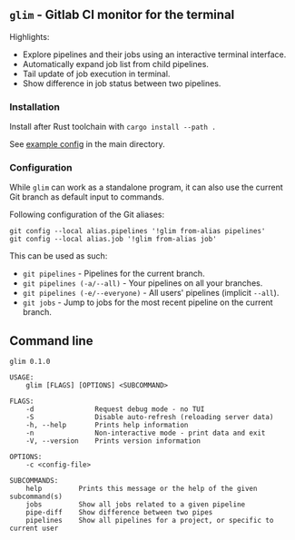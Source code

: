## `glim` - Gitlab CI monitor for the terminal

Highlights:

* Explore pipelines and their jobs using an interactive terminal interface.
* Automatically expand job list from child pipelines.
* Tail update of job execution in terminal.
* Show difference in job status between two pipelines.


### Installation

Install after Rust toolchain with `cargo install --path .`

See [example config](example-config.toml) in the main directory.


### Configuration

While `glim` can work as a standalone program, it can also use the current Git
branch as default input to commands.

Following configuration of the Git aliases:

```
git config --local alias.pipelines '!glim from-alias pipelines'
git config --local alias.job '!glim from-alias job'
```


This can be used as such:

* `git pipelines` - Pipelines for the current branch.
* `git pipelines (-a/--all)` - Your pipelines on all your branches.
* `git pipelines (-e/--everyone)` - All users' pipelines (implicit `--all`).
* `git jobs` - Jump to jobs for the most recent pipeline on the current branch.


## Command line

```
glim 0.1.0

USAGE:
    glim [FLAGS] [OPTIONS] <SUBCOMMAND>

FLAGS:
    -d               Request debug mode - no TUI
    -S               Disable auto-refresh (reloading server data)
    -h, --help       Prints help information
    -n               Non-interactive mode - print data and exit
    -V, --version    Prints version information

OPTIONS:
    -c <config-file>

SUBCOMMANDS:
    help         Prints this message or the help of the given subcommand(s)
    jobs         Show all jobs related to a given pipeline
    pipe-diff    Show difference between two pipes
    pipelines    Show all pipelines for a project, or specific to current user
```

